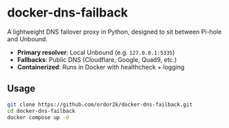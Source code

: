 # docker-dns-failback

A lightweight DNS failover proxy in Python, designed to sit between Pi-hole and Unbound.

- **Primary resolver**: Local Unbound (e.g. `127.0.0.1:5335`)
- **Fallbacks**: Public DNS (Cloudflare, Google, Quad9, etc.)
- **Containerized**: Runs in Docker with healthcheck + logging

## Usage

```bash
git clone https://github.com/ordor2k/docker-dns-failback.git
cd docker-dns-failback
docker compose up -d
